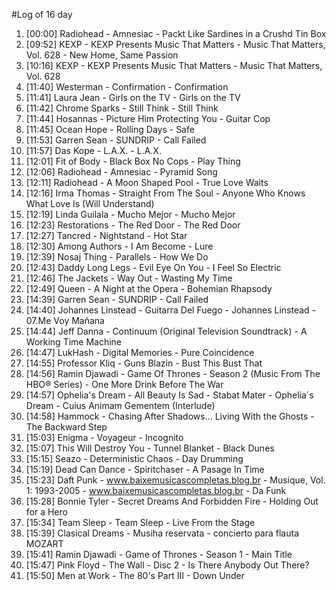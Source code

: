 #Log of 16 day

1. [00:00] Radiohead - Amnesiac - Packt Like Sardines in a Crushd Tin Box
1. [09:52] KEXP - KEXP Presents Music That Matters - Music That Matters, Vol. 628 - New Home, Same Passion
1. [10:16] KEXP - KEXP Presents Music That Matters - Music That Matters, Vol. 628
1. [11:40] Westerman - Confirmation - Confirmation
1. [11:41] Laura Jean - Girls on the TV - Girls on the TV
1. [11:42] Chrome Sparks - Still Think - Still Think
1. [11:44] Hosannas - Picture Him Protecting You - Guitar Cop
1. [11:45] Ocean Hope - Rolling Days - Safe
1. [11:53] Garren Sean - SUNDRIP - Call Failed
1. [11:57] Das Kope - L.A.X. - L.A.X.
1. [12:01] Fit of Body - Black Box No Cops - Play Thing
1. [12:06] Radiohead - Amnesiac - Pyramid Song
1. [12:11] Radiohead - A Moon Shaped Pool - True Love Waits
1. [12:16] Irma Thomas - Straight From The Soul - Anyone Who Knows What Love Is (Will Understand)
1. [12:19] Linda Guilala - Mucho Mejor - Mucho Mejor
1. [12:23] Restorations - The Red Door - The Red Door
1. [12:27] Tancred - Nightstand - Hot Star
1. [12:30] Among Authors - I Am Become - Lure
1. [12:39] Nosaj Thing - Parallels - How We Do
1. [12:43] Daddy Long Legs - Evil Eye On You - I Feel So Electric
1. [12:46] The Jackets - Way Out - Wasting My Time
1. [12:49] Queen - A Night at the Opera - Bohemian Rhapsody
1. [14:39] Garren Sean - SUNDRIP - Call Failed
1. [14:40] Johannes Linstead - Guitarra Del Fuego - Johannes Linstead - 07.Me Voy Mañana
1. [14:44] Jeff Danna - Continuum (Original Television Soundtrack) - A Working Time Machine
1. [14:47] LukHash - Digital Memories - Pure Coincidence
1. [14:55] Professor Kliq - Guns Blazin - Bust This Bust That
1. [14:56] Ramin Djawadi - Game Of Thrones - Season 2 (Music From The HBO® Series) - One More Drink Before The War
1. [14:57] Ophelia's Dream - All Beauty Is Sad - Stabat Mater - Ophelia´s Dream - Cuius Animam Gementem (Interlude)
1. [14:58] Hammock - Chasing After Shadows... Living With the Ghosts - The Backward Step
1. [15:03] Enigma - Voyageur - Incognito
1. [15:07] This Will Destroy You - Tunnel Blanket - Black Dunes
1. [15:15] Seazo - Deterministic Chaos - Day Drumming
1. [15:19] Dead Can Dance - Spiritchaser - A Pasage In Time
1. [15:23] Daft Punk - www.baixemusicascompletas.blog.br - Musique, Vol. 1: 1993-2005 - www.baixemusicascompletas.blog.br - Da Funk
1. [15:28] Bonnie Tyler - Secret Dreams And Forbidden Fire - Holding Out for a Hero
1. [15:34] Team Sleep - Team Sleep - Live From the Stage
1. [15:39] Clasical Dreams - Musiha reservata - concierto para flauta MOZART
1. [15:41] Ramin Djawadi - Game of Thrones - Season 1 - Main Title
1. [15:47] Pink Floyd - The Wall - Disc 2 - Is There Anybody Out There?
1. [15:50] Men at Work - The 80's Part III - Down Under
